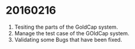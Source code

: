 20160216
===

1. Tesiting the parts of the GoldCap system.
2. Manage the test case of the GOldCap system.
3. Validating some Bugs that have been fixed.
